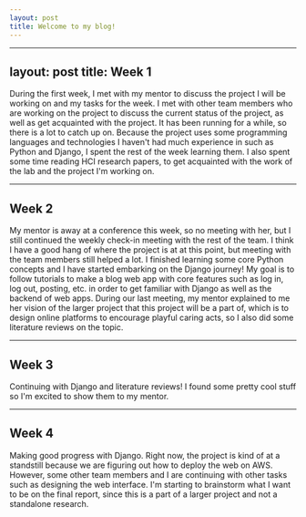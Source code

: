 ```yaml
---
layout: post
title: Welcome to my blog!
---
```

---
layout: post
title: Week 1
---
During the first week, I met with my mentor to discuss the project I will be working on and my tasks for the week. I met with other team members who are working on the project to discuss the current status of the project, as well as get acquainted with the project. It has been running for a while, so there is a lot to catch up on. Because the project uses some programming languages and technologies I haven't had much experience in such as Python and Django, I spent the rest of the week learning them. I also spent some time reading HCI research papers, to get acquainted with the work of the lab and the project I'm working on. 

---
## Week 2
My mentor is away at a conference this week, so no meeting with her, but I still continued the weekly check-in meeting with the rest of the team. I think I have a good hang of where the project is at at this point, but meeting with the team members still helped a lot. I finished learning some core Python concepts and I have started embarking on the Django journey! My goal is to follow tutorials to make a blog web app with core features such as log in, log out, posting, etc. in order to get familiar with Django as well as the backend of web apps. During our last meeting, my mentor explained to me her vision of the larger project that this project will be a part of, which is to design online platforms to encourage playful caring acts, so I also did some literature reviews on the topic.

---
## Week 3
Continuing with Django and literature reviews! I found some pretty cool stuff so I'm excited to show them to my mentor. 

---
## Week 4
Making good progress with Django. Right now, the project is kind of at a standstill because we are figuring out how to deploy the web on AWS. However, some other team members and I are continuing with other tasks such as designing the web interface. I'm starting to brainstorm what I want to be on the final report, since this is a part of a larger project and not a standalone research. 


